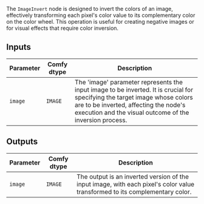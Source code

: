 The `ImageInvert` node is designed to invert the colors of an image, effectively transforming each pixel's color value to its complementary color on the color wheel. This operation is useful for creating negative images or for visual effects that require color inversion.

## Inputs

| Parameter | Comfy dtype | Description |
|-----------|-------------|-------------|
| `image`   | `IMAGE`     | The 'image' parameter represents the input image to be inverted. It is crucial for specifying the target image whose colors are to be inverted, affecting the node's execution and the visual outcome of the inversion process. |

## Outputs

| Parameter | Comfy dtype | Description |
|-----------|-------------|-------------|
| `image`   | `IMAGE`     | The output is an inverted version of the input image, with each pixel's color value transformed to its complementary color. |
